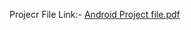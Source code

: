 Projecr File Link:-
  [Android Project file.pdf](https://github.com/surajdevgan/MazeRunner/files/6678887/Android.Project.file.pdf)

